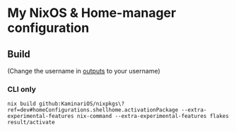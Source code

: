 # My NixOS & Home-manager configuration

## Build

(Change the username in [outputs](outputs/home-conf.nix) to your username)

### CLI only
```console
nix build github:KaminariOS/nixpkgs\?ref=dev#homeConfigurations.shellhome.activationPackage --extra-experimental-features nix-command --extra-experimental-features flakes
result/activate
```
